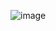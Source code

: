 ![image](https://user-images.githubusercontent.com/114478560/201330291-6a634493-7660-4118-968a-7b50220adf28.png)
